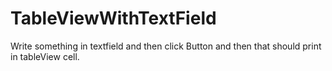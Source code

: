 # TableViewWithTextField
Write something in textfield and then click Button and then  that should print in tableView cell.
